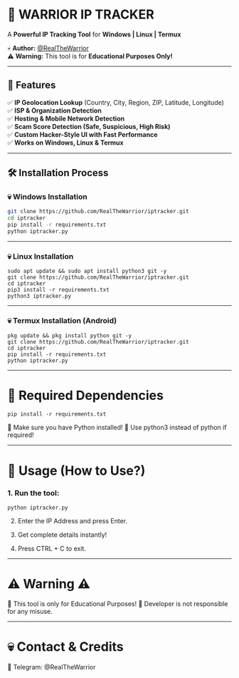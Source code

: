 # 🚀 WARRIOR IP TRACKER  

A **Powerful IP Tracking Tool** for **Windows | Linux | Termux**  

💀 **Author:** [@RealTheWarrior](https://github.com/RealTheWarrior)  
⚠️ **Warning:** This tool is for **Educational Purposes Only!**  

---

## 📌 Features  
✅ **IP Geolocation Lookup** (Country, City, Region, ZIP, Latitude, Longitude)  
✅ **ISP & Organization Detection**  
✅ **Hosting & Mobile Network Detection**  
✅ **Scam Score Detection (Safe, Suspicious, High Risk)**  
✅ **Custom Hacker-Style UI with Fast Performance**  
✅ **Works on Windows, Linux & Termux**  

---

## 🛠️ Installation Process  

### 💀 Windows Installation  
```bash
git clone https://github.com/RealTheWarrior/iptracker.git
cd iptracker
pip install -r requirements.txt
python iptracker.py
```

---

### 💀 Linux Installation
```
sudo apt update && sudo apt install python3 git -y
git clone https://github.com/RealTheWarrior/iptracker.git
cd iptracker
pip3 install -r requirements.txt
python3 iptracker.py
```


---

### 💀 Termux Installation (Android)
```
pkg update && pkg install python git -y
git clone https://github.com/RealTheWarrior/iptracker.git
cd iptracker
pip install -r requirements.txt
python iptracker.py
 ```


---

# 📜 Required Dependencies
```
pip install -r requirements.txt
```
📌 Make sure you have Python installed!
📌 Use python3 instead of python if required!


---

# 📝 Usage (How to Use?)

### 1. Run the tool:
```
python iptracker.py
```


2. Enter the IP Address and press Enter.


3. Get complete details instantly!


4. Press CTRL + C to exit.




---

# ⚠ Warning ⚠

🔴 This tool is only for Educational Purposes!
🔴 Developer is not responsible for any misuse.

---

# 💀 Contact & Credits

📌 Telegram: @RealTheWarrior
